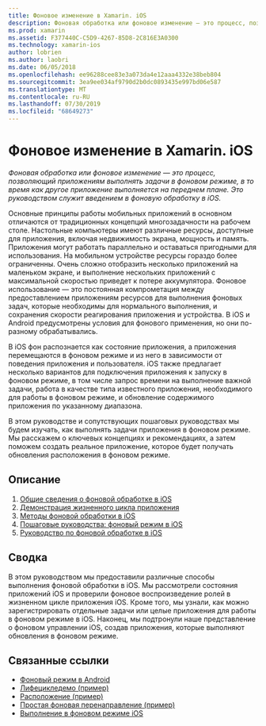 ```yaml
---
title: Фоновое изменение в Xamarin. iOS
description: Фоновая обработка или фоновое изменение — это процесс, позволяющий приложениям выполнять задачи в фоновом режиме, в то время как другое приложение выполняется на переднем плане. Это руководством служит введением в фоновую обработку в iOS.
ms.prod: xamarin
ms.assetid: F377440C-C5D9-4267-85D8-2C816E3A0300
ms.technology: xamarin-ios
author: lobrien
ms.author: laobri
ms.date: 06/05/2018
ms.openlocfilehash: ee96288cee83e3a073da4e12aaa4332e38beb804
ms.sourcegitcommit: 3ea9ee034af9790d2b0dc0893435e997bd06e587
ms.translationtype: MT
ms.contentlocale: ru-RU
ms.lasthandoff: 07/30/2019
ms.locfileid: "68649273"
---
```

# <a name="backgrounding-in-xamarinios"></a>Фоновое изменение в Xamarin. iOS

_Фоновая обработка или фоновое изменение — это процесс, позволяющий приложениям выполнять задачи в фоновом режиме, в то время как другое приложение выполняется на переднем плане. Это руководством служит введением в фоновую обработку в iOS._

Основные принципы работы мобильных приложений в основном отличаются от традиционных концепций многозадачности на рабочем столе. Настольные компьютеры имеют различные ресурсы, доступные для приложения, включая недвижимость экрана, мощность и память. Приложения могут работать параллельно и оставаться пригодными для использования. На мобильном устройстве ресурсы гораздо более ограниченны. Очень сложно отобразить несколько приложений на маленьком экране, и выполнение нескольких приложений с максимальной скоростью приведет к потере аккумулятора. Фоновое использование — это постоянная компрометация между предоставлением приложениям ресурсов для выполнения фоновых задач, которые необходимы для нормального выполнения, и сохранения скорости реагирования приложения и устройства. В iOS и Android предусмотрены условия для фонового применения, но они по-разному обрабатывались.

В iOS фон распознается как состояние приложения, а приложения перемещаются в фоновом режиме и из него в зависимости от поведения приложения и пользователя. iOS также предлагает несколько вариантов для подключения приложения к запуску в фоновом режиме, в том числе запрос времени на выполнение важной задачи, работа в качестве типа известного приложения, необходимого для работы в фоновом режиме, и обновление содержимого приложения по указанному диапазона.

В этом руководстве и сопутствующих пошаговых руководствах мы будем изучать, как выполнять задачи приложения в фоновом режиме. Мы расскажем о ключевых концепциях и рекомендациях, а затем поможем создать реальное приложение, которое будет получать обновления расположения в фоновом режиме.

## <a name="contents"></a>Описание

1.  [Общие сведения о фоновой обработке в iOS](~/ios/app-fundamentals/backgrounding/introduction-to-backgrounding-in-ios.md)
1.  [Демонстрация жизненного цикла приложения](~/ios/app-fundamentals/backgrounding/application-lifecycle-demo.md)
1.  [Методы фоновой обработки в iOS](~/ios/app-fundamentals/backgrounding/ios-backgrounding-techniques/index.md)
1.  [Пошаговые руководства: фоновый режим в iOS](~/ios/app-fundamentals/backgrounding/ios-backgrounding-walkthroughs/index.md)
1.  [Руководство по фоновой обработке в iOS](~/ios/app-fundamentals/backgrounding/ios-backgrounding-guidance.md)

## <a name="summary"></a>Сводка

В этом руководством мы предоставили различные способы выполнения фоновой обработки в iOS. Мы рассмотрели состояния приложений iOS и проверили фоновое воспроизведение ролей в жизненном цикле приложения iOS. Кроме того, мы узнали, как можно зарегистрировать отдельные задачи или целые приложения для работы в фоновом режиме в iOS. Наконец, мы подтронули наше представление о фоновом управлении iOS, создав приложения, которые выполняют обновления в фоновом режиме.



## <a name="related-links"></a>Связанные ссылки

- [Фоновый режим в Android](~/android/app-fundamentals/services/index.md)
- [Лифецикледемо (пример)](https://docs.microsoft.com/samples/xamarin/ios-samples/lifecycledemo)
- [Расположение (пример)](https://docs.microsoft.com/samples/xamarin/ios-samples/location)
- [Простая фоновая перенаправление (пример)](https://docs.microsoft.com/samples/xamarin/ios-samples/simplebackgroundtransfer)
- [Выполнение в фоновом режиме iOS](https://developer.apple.com/library/ios/documentation/iPhone/Conceptual/iPhoneOSProgrammingGuide/BackgroundExecution/BackgroundExecution.html)
